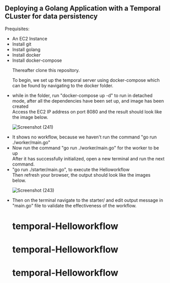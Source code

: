 ## Deploying a Golang Application with a Temporal CLuster for data persistency
Prequisites:
<ul>
<li>An EC2 Instance</li>
<li>Install git</li>
<li>Install golang</li>
<li>Install docker</li>
<li>Install docker-compose</li>

Thereafter clone this repository.

To begin, we set up the temporal server using docker-compose which can be found by navigating to the docker folder.
<li>while in the folder, run "docker-compose up -d" to run in detached mode, after all the dependencies have been set up, and image has been created</li>
Access the EC2 IP address on port 8080 and the result should look like the image below.

![Screenshot (241)](https://user-images.githubusercontent.com/64992501/216762510-851b00a5-0129-4dc5-b9f9-9a63f4d943bf.png)

<li>It shows no workflow, because we haven't run the command "go run ./worker/main.go"</li>

<li> Now run the command "go run ./worker/main.go" for the worker to be up </li> 
After it has successfully initialized, open a new terminal and run the next command. 
<li>"go run ./starter/main.go", to execute the Helloworkflow</li>
Then refresh your browser, the output should look like the images below.

  
![Screenshot (243)](https://user-images.githubusercontent.com/64992501/216762973-92f5c746-6ca2-4577-9790-9f21e419a8da.png)


<li>Then on the terminal navigate to the starter/ and edit output message in "main.go" file to validate the effectiveness of the workflow.</li>
  

  

# temporal-Helloworkflow
# temporal-Helloworkflow
# temporal-Helloworkflow
